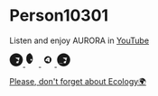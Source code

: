 <div class="main-window">  <!-- Новый общий контейнер -->
  <div class="content">
    <h1>Person10301</h1>
    <p>Listen and enjoy AURORA in <a href="https://youtube.com/@auroramusic" class="link">YouTube</a></p>
  </div>
  
  <div class="button-container">
    <a href="https://t.me/person10301" class="button">
      <svg class="custom-icon" width="24" height="24" viewBox="0 0 496 512" xmlns="http://www.w3.org/2000/svg">
        <path fill="currentColor" d="M248 8C111 8 0 119 0 256s111 248 248 248 248-111 248-248S385 8 248 8zm121.8 169.9l-40.7 191.8c-3.2 15.1-17.7 24.4-32.9 21.2l-87.8-25.7c-8.9-2.6-13.7-11.3-11.1-20.1l15.3-107.8c1.4-9.8 9.7-16.5 19.2-15.7l66.2 8.7c11.9 1.6 20.3-9.6 15.4-19.7L339 217c-3-7.3-13.4-10.8-21.7-7.5L164.7 254.1c-12.3 4-21.1 15.5-18.6 28.6l14.1 82.3c2.1 12.3 13.5 20.6 25.8 17.5l66.3-19.4c8.9-2.6 13.7-11.3 11.1-20.1l-15.3-107.8c-1.4-9.8-9.7-16.5-19.2-15.7l-66.2-8.7c-11.9-1.6-20.3 9.6-15.4 19.7l50.1 100.5c3 7.3 13.4 10.8 21.7 7.5l110.9-41.1c12.3-4.6 15.6-17.7 7.6-27.7l-135.1-99.5c-7.9-5.8-15.7-4.1-21.6 4.2z"/>
      </svg>
    </a>
    <a href="https://vk.com/person10301" class="button">
      <svg class="custom-icon" width="24" height="24" viewBox="0 0 512 512" xmlns="http://www.w3.org/2000/svg">
        <path fill="currentColor" d="M207.8 20.3c-22.5-9.4-47.5-9.4-70 0C98.9 38.5 77.1 66.9 60.1 99.7c-17 32.8-22.3 70.1-22.3 109.2s5.3 76.4 22.3 109.2c17 32.8 38.8 61.2 64.9 79.4c22.5 9.4 47.5 9.4 70 0c26.1-18.2 47.9-46.6 64.9-79.4c17-32.8 22.3-70.1 22.3-109.2s-5.3-76.4-22.3-109.2c-17-32.8-38.8-61.2-64.9-79.4zM256 256c0 17.7-14.3 32-32 32s-32-14.3-32-32s14.3-32 32-32s32 14.3 32 32z"/>
      </svg>
    </a>
    <a href="https://4pda.to/forum/index.php?showuser=9050872" class="button">
      <svg class="custom-icon" width="24" height="24" viewBox="0 0 108 108" xmlns="http://www.w3.org/2000/svg">
        <path fill="currentColor" d="m54 25a29 29 0 1 0 29 29 29 29 0 0 0-29-29zm13.69 45.92h-11.69l-.08-6.4h-20.45v-10l15.33-17.44h16.89z"/>
        <path fill="currentColor" d="m47.16 56.6 8.59.01v-9.56z"/>
      </svg>
    </a>
    <a href="https://github.com/person10301" class="button">
      <svg class="custom-icon" width="24" height="24" viewBox="0 0 496 512" xmlns="http://www.w3.org/2000/svg">
        <path fill="currentColor" d="M165.9 397.9c0 2-2.3 3.6-5.2 3.6-1.3 0-2.6-.3-3.8-1-1.2-.7-2.1-1.8-2.5-3.1-.4-1.3-.4-3.4.1-4.8 1.8-5.3 5.8-9.9 11.8-13.7 1.5-.8 3.1-1.5 4.7-2.1 1.6-.6 3.2-1 4.8-1.1 1.6-.1 3.2.1 4.8 1 1.6.9 3.2 2.1 4.8 3.6 1.6 1.5 3.2 3.2 4.8 5.1 1.6 1.9 3.2 4 4.8 6.3 1.6 2.3 3.2 4.7 4.8 7.1zM98.7 397.9c0 2-2.3 3.6-5.2 3.6-1.3 0-2.6-.3-3.8-1-1.2-.7-2.1-1.8-2.5-3.1-.4-1.3-.4-3.4.1-4.8 1.8-5.3 5.8-9.9 11.8-13.7 1.5-.8 3.1-1.5 4.7-2.1 1.6-.6 3.2-1 4.8-1.1 1.6-.1 3.2.1 4.8 1 1.6.9 3.2 2.1 4.8 3.6 1.6 1.5 3.2 3.2 4.8 5.1 1.6 1.9 3.2 4 4.8 6.3 1.6 2.3 3.2 4.7 4.8 7.1zM248 8C111 8 0 119 0 256s111 248 248 248 248-111 248-248S385 8 248 8zm121.8 169.9l-40.7 191.8c-3.2 15.1-17.7 24.4-32.9 21.2l-87.8-25.7c-8.9-2.6-13.7-11.3-11.1-20.1l15.3-107.8c1.4-9.8 9.7-16.5 19.2-15.7l66.2 8.7c11.9 1.6 20.3-9.6 15.4-19.7L339 217c-3-7.3-13.4-10.8-21.7-7.5L164.7 254.1c-12.3 4-21.1 15.5-18.6 28.6l14.1 82.3c2.1 12.3 13.5 20.6 25.8 17.5l66.3-19.4c8.9-2.6 13.7-11.3 11.1-20.1l-15.3-107.8c-1.4-9.8-9.7-16.5-19.2-15.7l-66.2-8.7c-11.9-1.6-20.3 9.6-15.4 19.7l50.1 100.5c3 7.3 13.4 10.8 21.7 7.5l110.9-41.1c12.3-4.6 15.6-17.7 7.6-27.7l-135.1-99.5c-7.9-5.8-15.7-4.1-21.6 4.2z"/>
      </svg>
    </a>
  </div>
  
  <div class="ecology-message">
    <p><a href="https://news.mongabay.com/" class="link">Please, don't forget about Ecology🌍</a></p>
  </div>
</div>
